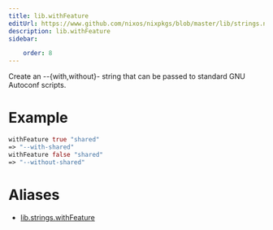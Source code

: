 ```yaml
---
title: lib.withFeature
editUrl: https://www.github.com/nixos/nixpkgs/blob/master/lib/strings.nix#L1176C17
description: lib.withFeature
sidebar:

    order: 8
---
```


Create an --{with,without}-<feat> string that can be passed to
standard GNU Autoconf scripts.

# Example

```nix
withFeature true "shared"
=> "--with-shared"
withFeature false "shared"
=> "--without-shared"
```


# Aliases

- [lib.strings.withFeature](/nix-doc-comments/reference/lib/strings/lib-strings-withFeature)


